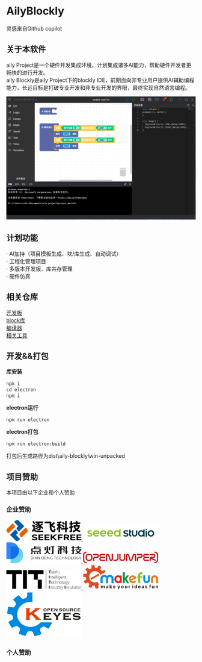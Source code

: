 # AilyBlockly
灵感来自Github copilot  
## 关于本软件
aily Project是一个硬件开发集成环境，计划集成诸多AI能力，帮助硬件开发者更畅快的进行开发。  
aily Blockly是aily Project下的blockly IDE，前期面向非专业用户提供AI辅助编程能力，长远目标是打破专业开发和非专业开发的界限，最终实现自然语言编程。  

![Aily Blockly](./doc/img/screenshot.png)

## 计划功能
· AI加持（项目模板生成、块/库生成、自动调试）  
· 工程化管理项目  
· 多版本开发板、库共存管理  
· 硬件仿真  

## 相关仓库
[开发板](https://github.com/ailyProject/aily-blockly-boards)  
[block库](https://github.com/ailyProject/aily-blockly-libraries)  
[编译器](https://github.com/ailyProject/aily-blockly-compilers)  
[相关工具](https://github.com/ailyProject/aily-project-tools)  

## 开发&&打包  

**库安装**
```
npm i
cd electron
npm i
```  

**electron运行**
```
npm run electron
```

**electron打包**
```
npm run electron:build
```
打包后生成路径为dist\aily-blockly\win-unpacked


## 项目赞助
本项目由以下企业和个人赞助

### 企业赞助  
<div>
<a target="_blank" href="https://www.seekfree.cn/" >
    <img src=".\brand\seekfree\logo.png" alt="seekfree" width=200 />
</a>
<a target="_blank" href="https://www.seeedstudio.com/" >
    <img src=".\brand\seeedstudio\logo.png" alt="seeedstudio" width=200 />
</a>
<a target="_blank" href="https://www.diandeng.tech/" >
    <img src=".\brand\diandeng\logo.png" alt="diandeng" width=200 />
</a>
<a target="_blank" href="https://www.openjumper.com/" >
    <img src=".\brand\openjumper\logo.png" alt="openjumper" width=200 />
</a>
<a target="_blank" href="https://www.titlab.cn/" >
    <img src=".\brand\titlab\logo.png" alt="titlab" width=200 />
</a>
<a target="_blank" href="https://www.emakefun.com" >
    <img src=".\brand\emakefun\logo.png" alt="emakefun" width=200 />
</a>
<a target="_blank" href="http://www.keyes-robot.com/" >
    <img src=".\brand\keyes\logo.png" alt="keyes" width=200 />
</a>
</div>

### 个人赞助   


